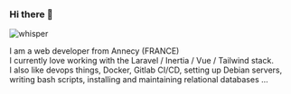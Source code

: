 ### Hi there 👋
![whisper](https://github.githubassets.com/images/mona-whisper.gif "whisper")

I am a web developer from Annecy (FRANCE)  
I currently love working with the Laravel / Inertia / Vue / Tailwind stack.  
I also like devops things, Docker, Gitlab CI/CD, setting up Debian servers, writing bash scripts, installing and maintaining relational databases ...  

<!--
**tchartron/tchartron** is a ✨ _special_ ✨ repository because its `README.md` (this file) appears on your GitHub profile.

Here are some ideas to get you started:

- 🔭 I’m currently working on ...
- 🌱 I’m currently learning ...
- 👯 I’m looking to collaborate on ...
- 🤔 I’m looking for help with ...
- 💬 Ask me about ...
- 📫 How to reach me: ...
- 😄 Pronouns: ...
- ⚡ Fun fact: ...
-->
